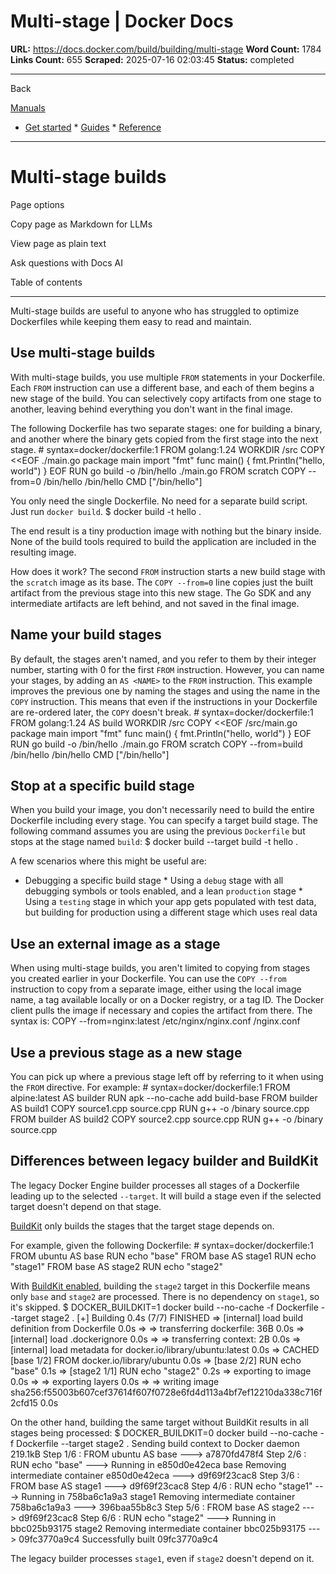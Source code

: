 # Multi-stage | Docker Docs

**URL:** https://docs.docker.com/build/building/multi-stage
**Word Count:** 1784
**Links Count:** 655
**Scraped:** 2025-07-16 02:03:45
**Status:** completed

---

Back

[Manuals](https://docs.docker.com/manuals/)

  * [Get started](https://docs.docker.com/get-started/)   * [Guides](https://docs.docker.com/guides/)   * [Reference](https://docs.docker.com/reference/)

* * *

# Multi-stage builds

Page options

Copy page as Markdown for LLMs

View page as plain text

Ask questions with Docs AI

Table of contents

* * *

Multi-stage builds are useful to anyone who has struggled to optimize Dockerfiles while keeping them easy to read and maintain.

## Use multi-stage builds

With multi-stage builds, you use multiple `FROM` statements in your Dockerfile. Each `FROM` instruction can use a different base, and each of them begins a new stage of the build. You can selectively copy artifacts from one stage to another, leaving behind everything you don't want in the final image.

The following Dockerfile has two separate stages: one for building a binary, and another where the binary gets copied from the first stage into the next stage.               # syntax=docker/dockerfile:1     FROM golang:1.24     WORKDIR /src     COPY <<EOF ./main.go     package main          import "fmt"          func main() {       fmt.Println("hello, world")     }     EOF     RUN go build -o /bin/hello ./main.go          FROM scratch     COPY --from=0 /bin/hello /bin/hello     CMD ["/bin/hello"]

You only need the single Dockerfile. No need for a separate build script. Just run `docker build`.               $ docker build -t hello .     

The end result is a tiny production image with nothing but the binary inside. None of the build tools required to build the application are included in the resulting image.

How does it work? The second `FROM` instruction starts a new build stage with the `scratch` image as its base. The `COPY --from=0` line copies just the built artifact from the previous stage into this new stage. The Go SDK and any intermediate artifacts are left behind, and not saved in the final image.

## Name your build stages

By default, the stages aren't named, and you refer to them by their integer number, starting with 0 for the first `FROM` instruction. However, you can name your stages, by adding an `AS <NAME>` to the `FROM` instruction. This example improves the previous one by naming the stages and using the name in the `COPY` instruction. This means that even if the instructions in your Dockerfile are re-ordered later, the `COPY` doesn't break.               # syntax=docker/dockerfile:1     FROM golang:1.24 AS build     WORKDIR /src     COPY <<EOF /src/main.go     package main          import "fmt"          func main() {       fmt.Println("hello, world")     }     EOF     RUN go build -o /bin/hello ./main.go          FROM scratch     COPY --from=build /bin/hello /bin/hello     CMD ["/bin/hello"]

## Stop at a specific build stage

When you build your image, you don't necessarily need to build the entire Dockerfile including every stage. You can specify a target build stage. The following command assumes you are using the previous `Dockerfile` but stops at the stage named `build`:               $ docker build --target build -t hello .     

A few scenarios where this might be useful are:

  * Debugging a specific build stage   * Using a `debug` stage with all debugging symbols or tools enabled, and a lean `production` stage   * Using a `testing` stage in which your app gets populated with test data, but building for production using a different stage which uses real data

## Use an external image as a stage

When using multi-stage builds, you aren't limited to copying from stages you created earlier in your Dockerfile. You can use the `COPY --from` instruction to copy from a separate image, either using the local image name, a tag available locally or on a Docker registry, or a tag ID. The Docker client pulls the image if necessary and copies the artifact from there. The syntax is:               COPY --from=nginx:latest /etc/nginx/nginx.conf /nginx.conf

## Use a previous stage as a new stage

You can pick up where a previous stage left off by referring to it when using the `FROM` directive. For example:               # syntax=docker/dockerfile:1          FROM alpine:latest AS builder     RUN apk --no-cache add build-base          FROM builder AS build1     COPY source1.cpp source.cpp     RUN g++ -o /binary source.cpp          FROM builder AS build2     COPY source2.cpp source.cpp     RUN g++ -o /binary source.cpp

## Differences between legacy builder and BuildKit

The legacy Docker Engine builder processes all stages of a Dockerfile leading up to the selected `--target`. It will build a stage even if the selected target doesn't depend on that stage.

[BuildKit](https://docs.docker.com/build/buildkit/) only builds the stages that the target stage depends on.

For example, given the following Dockerfile:               # syntax=docker/dockerfile:1     FROM ubuntu AS base     RUN echo "base"          FROM base AS stage1     RUN echo "stage1"          FROM base AS stage2     RUN echo "stage2"

With [BuildKit enabled](https://docs.docker.com/build/buildkit/#getting-started), building the `stage2` target in this Dockerfile means only `base` and `stage2` are processed. There is no dependency on `stage1`, so it's skipped.               $ DOCKER_BUILDKIT=1 docker build --no-cache -f Dockerfile --target stage2 .     [+] Building 0.4s (7/7) FINISHED                                                                          => [internal] load build definition from Dockerfile                                            0.0s      => => transferring dockerfile: 36B                                                             0.0s      => [internal] load .dockerignore                                                               0.0s      => => transferring context: 2B                                                                 0.0s      => [internal] load metadata for docker.io/library/ubuntu:latest                                0.0s      => CACHED [base 1/2] FROM docker.io/library/ubuntu                                             0.0s      => [base 2/2] RUN echo "base"                                                                  0.1s      => [stage2 1/1] RUN echo "stage2"                                                              0.2s      => exporting to image                                                                          0.0s      => => exporting layers                                                                         0.0s      => => writing image sha256:f55003b607cef37614f607f0728e6fd4d113a4bf7ef12210da338c716f2cfd15    0.0s     

On the other hand, building the same target without BuildKit results in all stages being processed:               $ DOCKER_BUILDKIT=0 docker build --no-cache -f Dockerfile --target stage2 .     Sending build context to Docker daemon  219.1kB     Step 1/6 : FROM ubuntu AS base      ---> a7870fd478f4     Step 2/6 : RUN echo "base"      ---> Running in e850d0e42eca     base     Removing intermediate container e850d0e42eca      ---> d9f69f23cac8     Step 3/6 : FROM base AS stage1      ---> d9f69f23cac8     Step 4/6 : RUN echo "stage1"      ---> Running in 758ba6c1a9a3     stage1     Removing intermediate container 758ba6c1a9a3      ---> 396baa55b8c3     Step 5/6 : FROM base AS stage2      ---> d9f69f23cac8     Step 6/6 : RUN echo "stage2"      ---> Running in bbc025b93175     stage2     Removing intermediate container bbc025b93175      ---> 09fc3770a9c4     Successfully built 09fc3770a9c4     

The legacy builder processes `stage1`, even if `stage2` doesn't depend on it.